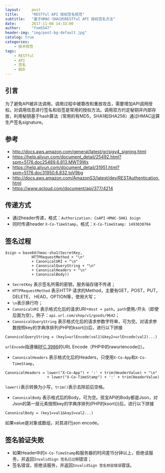 ```yaml
---
layout:     post
title:      "RESTful API 授权签名规范"
subtitle:   "基于HMAC-SHA1的RESTful API 授权签名方法"
date:       2017-11-08 14:33:00
author:     "fxm5547"
header-img: "img/post-bg-default.jpg"
catalog: true
categories:
    - 技术规范
tags:
    - RESTful
    - API
    - 签名
    - BED
---
```


## 引言
为了避免API被非法调用，调用过程中被篡改和重放攻击，需要增加API调用授权。对调用信息进行签名和验签是常用的授权方法。调用双方约定秘钥并内部存放，利用秘钥基于hash算法（常用的有MD5，SHA1和SHA256）通过HMAC运算生产签名signature。

## 参考
- http://docs.aws.amazon.com/general/latest/gr/sigv4_signing.html
- https://help.aliyun.com/document_detail/25492.html?spm=5176.doc25489.6.813.MWT9Wx
- https://help.aliyun.com/document_detail/31951.html?spm=5176.doc31950.6.832.toV9bg
- http://docs.aws.amazon.com/AmazonS3/latest/dev/RESTAuthentication.html
- https://www.qcloud.com/document/api/377/4214

## 传递方式
- 通过header传递，格式：`Authorization: CoAPI-HMAC-SHA1 $sign`
- 同时传递header `X-Co-TimeStamp`，格式：`X-Co-TimeStamp: 1493030704`

## 签名过程
```
$sign = base64(hmac-sha1(SecretKey,
            HTTPRequestMethod + "\n"
            + CanonicalURI + "\n"
            + CanonicalQueryString + "\n"
            + CanonicalHeaders + "\n"
            + CanonicalBody))
```
- `SecretKey` 表示签名所需的密钥，服务端存储不传递；
- `HTTPRequestMethod` 表示HTTP 请求的Method，主要有GET，POST，PUT，DELETE， HEAD，OPTION等，使用大写；
- `\n`表示换行符；
- `CanonicalURI` 表示格式化后的请求URI=`Host + path`，`path`使用`/`开头（即使后面为空）。例子：`api.url.com/shop/v1/goods/9642`；
- `CanonicalQueryString` 表示格式化后的请求参数字符串，可为空。对请求参数按照key的字典序排列(PHP的ksort())后，进行以下拼接
```
CanonicalQueryString = (key1=urlEncode(val1)&key2=urlEncode(val2)...)
```
`urlEncode`指遵循[RFC 3986](https://tools.ietf.org/html/rfc3986)的URL Encode（PHP中的rawurlencode()）。
- `CanonicalHeaders` 表示格式化后的Headers，只使用`X-Co-App`和`X-Co-TimeStamp`，
```
CanonicalHeaders = lower("X-Co-App") + ':' + trim(HeaderValue) + "\n"
                   + lower("X-Co-TimeStamp") + ':' + trim(HeaderValue)
```
`lower()`表示转换为小写，`trim()`表示去除前后空格。
- `CanonicalBody` 表示格式后的Body，可为空。孩宝API的Body都是Json，对Json的第一层元素按照key的字典序排列(PHP的ksort())后，进行以下拼接
```
CanonicalBody = (key1=val1&kay2=val2...)
```
如果value是对象或数组，对其进行json encode。
## 签名验证失败
-  如果Header中的`X-Co-TimeStamp`和服务器的时间差15分钟以上，拒绝该服务，并返回`InvalidSign 签名已过期`错误；
- 签名错误，拒绝该服务，并返回`InvalidSign 签名校验错误`错误。